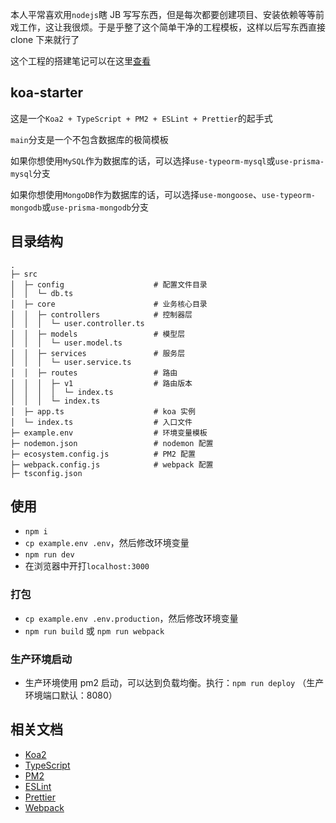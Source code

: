 本人平常喜欢用`nodejs`瞎 JB 写写东西，但是每次都要创建项目、安装依赖等等前戏工作，这让我很烦。于是乎整了这个简单干净的工程模板，这样以后写东西直接 clone 下来就行了

这个工程的搭建笔记可以在这里[查看](https://welives.github.io/blog/front-end/nodejs/koa/create.html)

## koa-starter

这是一个`Koa2 + TypeScript + PM2 + ESLint + Prettier`的起手式

`main`分支是一个不包含数据库的极简模板

如果你想使用`MySQL`作为数据库的话，可以选择`use-typeorm-mysql`或`use-prisma-mysql`分支

如果你想使用`MongoDB`作为数据库的话，可以选择`use-mongoose`、`use-typeorm-mongodb`或`use-prisma-mongodb`分支

## 目录结构

```
.
├─ src
│  ├─ config                    # 配置文件目录
│  │  └─ db.ts
│  ├─ core                      # 业务核心目录
│  │  ├─ controllers            # 控制器层
│  │  │  └─ user.controller.ts
│  │  ├─ models                 # 模型层
│  │  │  └─ user.model.ts
│  │  ├─ services               # 服务层
│  │  │  └─ user.service.ts
│  │  ├─ routes                 # 路由
│  │  │  ├─ v1                  # 路由版本
│  │  │  │  └─ index.ts
│  │  │  └─ index.ts
│  ├─ app.ts                    # koa 实例
│  └─ index.ts                  # 入口文件
├─ example.env                  # 环境变量模板
├─ nodemon.json                 # nodemon 配置
├─ ecosystem.config.js          # PM2 配置
├─ webpack.config.js            # webpack 配置
├─ tsconfig.json
```

## 使用

- `npm i`
- `cp example.env .env`，然后修改环境变量
- `npm run dev`
- 在浏览器中开打`localhost:3000`

### 打包

- `cp example.env .env.production`，然后修改环境变量
- `npm run build` 或 `npm run webpack`

### 生产环境启动

- 生产环境使用 pm2 启动，可以达到负载均衡。执行：`npm run deploy` （生产环境端口默认：8080）

## 相关文档

- [Koa2](https://koa.nodejs.cn/)
- [TypeScript](https://www.tslang.cn/)
- [PM2](https://pm2.fenxianglu.cn/)
- [ESLint](https://eslint.nodejs.cn/)
- [Prettier](https://prettier.nodejs.cn/)
- [Webpack](https://webpack.docschina.org/)
